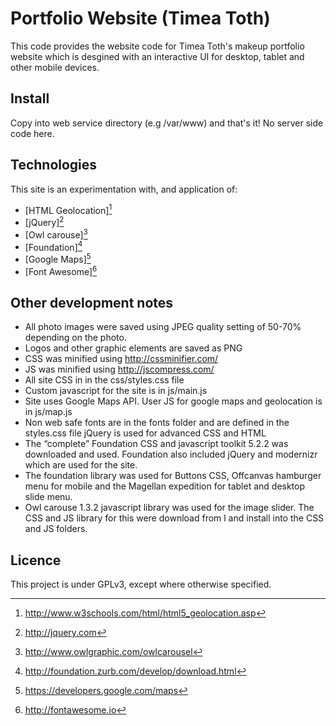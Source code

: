 # Portfolio Website (Timea Toth)

This code provides the website code for Timea Toth's makeup portfolio website which is desgined with an interactive UI for desktop, tablet and other mobile devices. 

## Install
Copy into web service directory (e.g /var/www) and that's it! No server side code here.

## Technologies
This site is an experimentation with, and application of:

- [HTML Geolocation][^html5]
- [jQuery][^jquery]
- [Owl carouse][^owlcarouse]
- [Foundation][^foundation]
- [Google Maps][^gmaps]
- [Font Awesome][^fontawesome]

[^owlcarouse]: http://www.owlgraphic.com/owlcarousel
[^foundation]: http://foundation.zurb.com/develop/download.html
[^jquery]: http://jquery.com
[^gmaps]: https://developers.google.com/maps
[^fontawesome]: http://fontawesome.io
[^HTML5]: http://www.w3schools.com/html/html5_geolocation.asp


## Other development notes
- All photo images were saved using JPEG quality setting of 50-70% depending on the photo.
- Logos and other graphic elements are saved as PNG
- CSS was minified using http://cssminifier.com/
- JS was minified using http://jscompress.com/ 
- All site CSS in in the css/styles.css file
- Custom javascript for the site is in js/main.js
- Site uses Google Maps API. User JS for google maps and geolocation is in js/map.js 
- Non web safe fonts are in the fonts folder and are defined in the styles.css file
jQuery is used for advanced CSS and HTML
- The “complete” Foundation CSS and javascript toolkit 5.2.2 was downloaded and used. Foundation also included jQuery and modernizr which are used for the site. 
- The foundation library was used for Buttons CSS, Offcanvas hamburger menu for mobile and the Magellan expedition for tablet and desktop slide menu.
- Owl carouse 1.3.2 javascript library was used for the image slider. The CSS and JS library for this were download from l  and install into the CSS and JS folders.

## Licence
This project is under GPLv3, except where otherwise specified.

